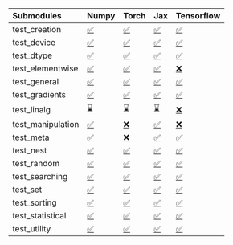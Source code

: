 | Submodules        | Numpy                                                                                                                           | Torch                                                                                                                           | Jax                                                                                                                             | Tensorflow                                                                                                                      |
|:------------------|:--------------------------------------------------------------------------------------------------------------------------------|:--------------------------------------------------------------------------------------------------------------------------------|:--------------------------------------------------------------------------------------------------------------------------------|:--------------------------------------------------------------------------------------------------------------------------------|
| test_creation     | <a href="https://github.com/unifyai/ivy/runs/7894824681?check_suite_focus=true" rel="noopener noreferrer" target="_blank">✅</a> | <a href="https://github.com/unifyai/ivy/runs/7894826266?check_suite_focus=true" rel="noopener noreferrer" target="_blank">✅</a> | <a href="https://github.com/unifyai/ivy/runs/7894828276?check_suite_focus=true" rel="noopener noreferrer" target="_blank">✅</a> | <a href="https://github.com/unifyai/ivy/runs/7894830370?check_suite_focus=true" rel="noopener noreferrer" target="_blank">✅</a> |
| test_device       | <a href="https://github.com/unifyai/ivy/runs/7894824791?check_suite_focus=true" rel="noopener noreferrer" target="_blank">✅</a> | <a href="https://github.com/unifyai/ivy/runs/7894826353?check_suite_focus=true" rel="noopener noreferrer" target="_blank">✅</a> | <a href="https://github.com/unifyai/ivy/runs/7894828403?check_suite_focus=true" rel="noopener noreferrer" target="_blank">✅</a> | <a href="https://github.com/unifyai/ivy/runs/7894830502?check_suite_focus=true" rel="noopener noreferrer" target="_blank">✅</a> |
| test_dtype        | <a href="https://github.com/unifyai/ivy/runs/7894824911?check_suite_focus=true" rel="noopener noreferrer" target="_blank">✅</a> | <a href="https://github.com/unifyai/ivy/runs/7894826437?check_suite_focus=true" rel="noopener noreferrer" target="_blank">✅</a> | <a href="https://github.com/unifyai/ivy/runs/7894828554?check_suite_focus=true" rel="noopener noreferrer" target="_blank">✅</a> | <a href="https://github.com/unifyai/ivy/runs/7894830616?check_suite_focus=true" rel="noopener noreferrer" target="_blank">✅</a> |
| test_elementwise  | <a href="https://github.com/unifyai/ivy/runs/7894825036?check_suite_focus=true" rel="noopener noreferrer" target="_blank">✅</a> | <a href="https://github.com/unifyai/ivy/runs/7894826557?check_suite_focus=true" rel="noopener noreferrer" target="_blank">✅</a> | <a href="https://github.com/unifyai/ivy/runs/7894828667?check_suite_focus=true" rel="noopener noreferrer" target="_blank">✅</a> | <a href="https://github.com/unifyai/ivy/runs/7894830797?check_suite_focus=true" rel="noopener noreferrer" target="_blank">❌</a> |
| test_general      | <a href="https://github.com/unifyai/ivy/runs/7894825137?check_suite_focus=true" rel="noopener noreferrer" target="_blank">✅</a> | <a href="https://github.com/unifyai/ivy/runs/7894826656?check_suite_focus=true" rel="noopener noreferrer" target="_blank">✅</a> | <a href="https://github.com/unifyai/ivy/runs/7894828787?check_suite_focus=true" rel="noopener noreferrer" target="_blank">✅</a> | <a href="https://github.com/unifyai/ivy/runs/7894830922?check_suite_focus=true" rel="noopener noreferrer" target="_blank">✅</a> |
| test_gradients    | <a href="https://github.com/unifyai/ivy/runs/7894825226?check_suite_focus=true" rel="noopener noreferrer" target="_blank">✅</a> | <a href="https://github.com/unifyai/ivy/runs/7894826761?check_suite_focus=true" rel="noopener noreferrer" target="_blank">✅</a> | <a href="https://github.com/unifyai/ivy/runs/7894828911?check_suite_focus=true" rel="noopener noreferrer" target="_blank">✅</a> | <a href="https://github.com/unifyai/ivy/runs/7894831066?check_suite_focus=true" rel="noopener noreferrer" target="_blank">✅</a> |
| test_linalg       | <a href="https://github.com/unifyai/ivy/runs/7894825307?check_suite_focus=true" rel="noopener noreferrer" target="_blank">⌛</a> | <a href="https://github.com/unifyai/ivy/runs/7894826877?check_suite_focus=true" rel="noopener noreferrer" target="_blank">⌛</a> | <a href="https://github.com/unifyai/ivy/runs/7894828999?check_suite_focus=true" rel="noopener noreferrer" target="_blank">⌛</a> | <a href="https://github.com/unifyai/ivy/runs/7894831158?check_suite_focus=true" rel="noopener noreferrer" target="_blank">❌</a> |
| test_manipulation | <a href="https://github.com/unifyai/ivy/runs/7894825399?check_suite_focus=true" rel="noopener noreferrer" target="_blank">✅</a> | <a href="https://github.com/unifyai/ivy/runs/7894827036?check_suite_focus=true" rel="noopener noreferrer" target="_blank">❌</a> | <a href="https://github.com/unifyai/ivy/runs/7894829118?check_suite_focus=true" rel="noopener noreferrer" target="_blank">✅</a> | <a href="https://github.com/unifyai/ivy/runs/7894831255?check_suite_focus=true" rel="noopener noreferrer" target="_blank">❌</a> |
| test_meta         | <a href="https://github.com/unifyai/ivy/runs/7894825499?check_suite_focus=true" rel="noopener noreferrer" target="_blank">✅</a> | <a href="https://github.com/unifyai/ivy/runs/7894827249?check_suite_focus=true" rel="noopener noreferrer" target="_blank">❌</a> | <a href="https://github.com/unifyai/ivy/runs/7894829304?check_suite_focus=true" rel="noopener noreferrer" target="_blank">✅</a> | <a href="https://github.com/unifyai/ivy/runs/7894831356?check_suite_focus=true" rel="noopener noreferrer" target="_blank">✅</a> |
| test_nest         | <a href="https://github.com/unifyai/ivy/runs/7894825604?check_suite_focus=true" rel="noopener noreferrer" target="_blank">✅</a> | <a href="https://github.com/unifyai/ivy/runs/7894827459?check_suite_focus=true" rel="noopener noreferrer" target="_blank">✅</a> | <a href="https://github.com/unifyai/ivy/runs/7894829445?check_suite_focus=true" rel="noopener noreferrer" target="_blank">✅</a> | <a href="https://github.com/unifyai/ivy/runs/7894831464?check_suite_focus=true" rel="noopener noreferrer" target="_blank">✅</a> |
| test_random       | <a href="https://github.com/unifyai/ivy/runs/7894825699?check_suite_focus=true" rel="noopener noreferrer" target="_blank">✅</a> | <a href="https://github.com/unifyai/ivy/runs/7894827587?check_suite_focus=true" rel="noopener noreferrer" target="_blank">✅</a> | <a href="https://github.com/unifyai/ivy/runs/7894829571?check_suite_focus=true" rel="noopener noreferrer" target="_blank">✅</a> | <a href="https://github.com/unifyai/ivy/runs/7894831586?check_suite_focus=true" rel="noopener noreferrer" target="_blank">✅</a> |
| test_searching    | <a href="https://github.com/unifyai/ivy/runs/7894825794?check_suite_focus=true" rel="noopener noreferrer" target="_blank">✅</a> | <a href="https://github.com/unifyai/ivy/runs/7894827697?check_suite_focus=true" rel="noopener noreferrer" target="_blank">✅</a> | <a href="https://github.com/unifyai/ivy/runs/7894829732?check_suite_focus=true" rel="noopener noreferrer" target="_blank">✅</a> | <a href="https://github.com/unifyai/ivy/runs/7894831721?check_suite_focus=true" rel="noopener noreferrer" target="_blank">✅</a> |
| test_set          | <a href="https://github.com/unifyai/ivy/runs/7894825901?check_suite_focus=true" rel="noopener noreferrer" target="_blank">✅</a> | <a href="https://github.com/unifyai/ivy/runs/7894827805?check_suite_focus=true" rel="noopener noreferrer" target="_blank">✅</a> | <a href="https://github.com/unifyai/ivy/runs/7894829873?check_suite_focus=true" rel="noopener noreferrer" target="_blank">✅</a> | <a href="https://github.com/unifyai/ivy/runs/7894831819?check_suite_focus=true" rel="noopener noreferrer" target="_blank">✅</a> |
| test_sorting      | <a href="https://github.com/unifyai/ivy/runs/7894826001?check_suite_focus=true" rel="noopener noreferrer" target="_blank">✅</a> | <a href="https://github.com/unifyai/ivy/runs/7894827928?check_suite_focus=true" rel="noopener noreferrer" target="_blank">✅</a> | <a href="https://github.com/unifyai/ivy/runs/7894829974?check_suite_focus=true" rel="noopener noreferrer" target="_blank">✅</a> | <a href="https://github.com/unifyai/ivy/runs/7894831917?check_suite_focus=true" rel="noopener noreferrer" target="_blank">✅</a> |
| test_statistical  | <a href="https://github.com/unifyai/ivy/runs/7894826083?check_suite_focus=true" rel="noopener noreferrer" target="_blank">✅</a> | <a href="https://github.com/unifyai/ivy/runs/7894828028?check_suite_focus=true" rel="noopener noreferrer" target="_blank">✅</a> | <a href="https://github.com/unifyai/ivy/runs/7894830101?check_suite_focus=true" rel="noopener noreferrer" target="_blank">✅</a> | <a href="https://github.com/unifyai/ivy/runs/7894832037?check_suite_focus=true" rel="noopener noreferrer" target="_blank">✅</a> |
| test_utility      | <a href="https://github.com/unifyai/ivy/runs/7894826163?check_suite_focus=true" rel="noopener noreferrer" target="_blank">✅</a> | <a href="https://github.com/unifyai/ivy/runs/7894828141?check_suite_focus=true" rel="noopener noreferrer" target="_blank">✅</a> | <a href="https://github.com/unifyai/ivy/runs/7894830234?check_suite_focus=true" rel="noopener noreferrer" target="_blank">✅</a> | <a href="https://github.com/unifyai/ivy/runs/7894832206?check_suite_focus=true" rel="noopener noreferrer" target="_blank">✅</a> |